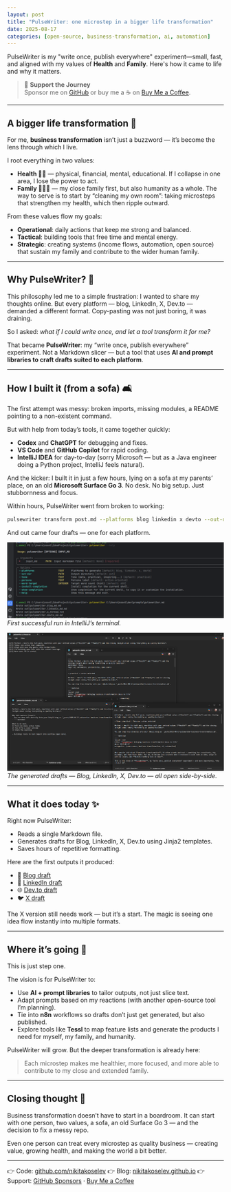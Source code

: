```yaml
---
layout: post
title: "PulseWriter: one microstep in a bigger life transformation"
date: 2025-08-17
categories: [open-source, business-transformation, ai, automation]
---
```


PulseWriter is my "write once, publish everywhere" experiment—small, fast, and aligned with my values of **Health** and **Family**. Here's how it came to life and why it matters.

<!--more-->

> 🙌 **Support the Journey**  
> Sponsor me on [GitHub](https://github.com/sponsors/nikitakoselev) or buy me a ☕ on [Buy Me a Coffee](https://buymeacoffee.com/2o3yfdbjpo).

---

## A bigger life transformation 🌱

For me, **business transformation** isn’t just a buzzword — it’s become the lens through which I live.

I root everything in two values:

- **Health 🧠💪** — physical, financial, mental, educational. If I collapse in one area, I lose the power to act.
- **Family 👨‍👩‍👦** — my close family first, but also humanity as a whole. The way to serve is to start by “cleaning my own room”: taking microsteps that strengthen my health, which then ripple outward.

From these values flow my goals:
- **Operational**: daily actions that keep me strong and balanced.
- **Tactical**: building tools that free time and mental energy.
- **Strategic**: creating systems (income flows, automation, open source) that sustain my family and contribute to the wider human family.

---

## Why PulseWriter? 🚀

This philosophy led me to a simple frustration:
I wanted to share my thoughts online. But every platform — blog, LinkedIn, X, Dev.to — demanded a different format. Copy-pasting was not just boring, it was draining.

So I asked: *what if I could write once, and let a tool transform it for me?*

That became **PulseWriter**: my “write once, publish everywhere” experiment. Not a Markdown slicer — but a tool that uses **AI and prompt libraries to craft drafts suited to each platform**.

---

## How I built it (from a sofa) 🛋️

The first attempt was messy: broken imports, missing modules, a README pointing to a non-existent command.

But with help from today’s tools, it came together quickly:
- **Codex** and **ChatGPT** for debugging and fixes.
- **VS Code** and **GitHub Copilot** for rapid coding.
- **IntelliJ IDEA** for day-to-day (sorry Microsoft — but as a Java engineer doing a Python project, IntelliJ feels natural).

And the kicker: I built it in just a few hours, lying on a sofa at my parents’ place, on an old **Microsoft Surface Go 3**. No desk. No big setup. Just stubbornness and focus.

Within hours, PulseWriter went from broken to working:

```bash
pulsewriter transform post.md --platforms blog linkedin x devto --out-dir out
```

And out came four drafts — one for each platform.

![Terminal output showing PulseWriter run](../assets/images/62895882-076f-4f4c-9694-c972bbde40d4.png)
*First successful run in IntelliJ’s terminal.*

![All output files open](../assets/images/84b6717a-a9b6-4674-80ea-4dee7af5d001.png)
*The generated drafts — Blog, LinkedIn, X, Dev.to — all open side-by-side.*

---

## What it does today ✨

Right now PulseWriter:
- Reads a single Markdown file.
- Generates drafts for Blog, LinkedIn, X, Dev.to using Jinja2 templates.
- Saves hours of repetitive formatting.

Here are the first outputs it produced:
- 📝 [Blog draft](https://raw.githubusercontent.com/nikitakoselev/nikitakoselev.github.io/main/assets/markdown/pulsewriter.blog_md.md)
- 💼 [LinkedIn draft](https://raw.githubusercontent.com/nikitakoselev/nikitakoselev.github.io/main/assets/markdown/pulsewriter.linkedin_md.md)
- 🌐 [Dev.to draft](https://raw.githubusercontent.com/nikitakoselev/nikitakoselev.github.io/main/assets/markdown/pulsewriter.devto_md.md)
- 🐦 [X draft](https://raw.githubusercontent.com/nikitakoselev/nikitakoselev.github.io/main/assets/text/pulsewriter.x_thread.txt)

The X version still needs work — but it’s a start. The magic is seeing one idea flow instantly into multiple formats.

---

## Where it’s going 🔭

This is just step one.

The vision is for PulseWriter to:
- Use **AI + prompt libraries** to tailor outputs, not just slice text.
- Adapt prompts based on my reactions (with another open-source tool I’m planning).
- Tie into **n8n** workflows so drafts don’t just get generated, but also published.
- Explore tools like **Tessl** to map feature lists and generate the products I need for myself, my family, and humanity.

PulseWriter will grow. But the deeper transformation is already here:
> Each microstep makes me healthier, more focused, and more able to contribute to my close and extended family.

---

## Closing thought 💭

Business transformation doesn’t have to start in a boardroom. It can start with one person, two values, a sofa, an old Surface Go 3 — and the decision to fix a messy repo.

Even one person can treat every microstep as quality business — creating value, growing health, and making the world a bit better.

---

👉 Code: [github.com/nikitakoselev](https://github.com/nikitakoselev)
👉 Blog: [nikitakoselev.github.io](https://nikitakoselev.github.io/)
👉 Support: [GitHub Sponsors](https://github.com/sponsors/nikitakoselev) · [Buy Me a Coffee](https://buymeacoffee.com/2o3yfdbjpo)
